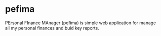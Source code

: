 # pefima
PErsonal FInance MAnager (pefima) is simple web application for manage all my personal finances and buid key reports. 
